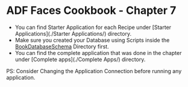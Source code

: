 # ADF Faces Cookbook - Chapter 7

-	You can find Starter Application for each Recipe under [Starter Applications](./Starter Applications/) directory.
-	Make sure you created your Database using Scripts inside the [BookDatabaseSchema](../BookDatabaseSchema/) Directory first.
-	You can find the complete application that was done in the chapter under [Complete apps](./Complete Apps/) directory.



PS: Consider Changing the Application Connection before running any application.


